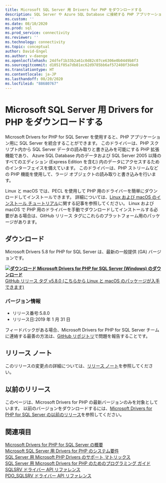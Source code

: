 ```yaml
---
title: Microsoft SQL Server 用 Drivers for PHP をダウンロードする
description: SQL Server や Azure SQL Database に接続する PHP アプリケーションを開発するには、Microsoft Drivers for PHP for SQL Server をダウンロードします。
ms.custom: ''
ms.date: 08/10/2020
ms.prod: sql
ms.prod_service: connectivity
ms.reviewer: ''
ms.technology: connectivity
ms.topic: conceptual
author: David-Engel
ms.author: v-daenge
ms.openlocfilehash: 24dfef1b33b2a61c0d82c07ce6306e0b0449b8f3
ms.sourcegitcommit: d1051f05a7db81ec62d9785bb6af572408f3d4e0
ms.translationtype: HT
ms.contentlocale: ja-JP
ms.lasthandoff: 08/20/2020
ms.locfileid: "88680767"
---
```

# <a name="download-the-microsoft-drivers-for-php-for-sql-server"></a>Microsoft SQL Server 用 Drivers for PHP をダウンロードする

Microsoft Drivers for PHP for SQL Server を使用すると、PHP アプリケーション用に SQL Server を統合することができます。 このドライバーは、PHP スクリプト内から SQL Server データの読み取りと書き込みを可能にする PHP 拡張機能であり、 Azure SQL Database 内のデータおよび SQL Server 2005 以降のすべてのエディション (Express Edition を含む) 内のデータにアクセスするためのインターフェイスを備えています。 このドライバーは、PHP ストリームなどの PHP 機能を使用して、ラージ オブジェクトの読み取りと書き込みを行います。

Linux と macOS では、PECL を使用して PHP 用のドライバーを簡単にダウンロードしてインストールできます。 詳細については、[Linux および macOS のインストール チュートリアル](installation-tutorial-linux-mac.md)に関する記事を参照してください。 Linux および macOS で PHP 用のドライバーを手動でダウンロードしてインストールする必要がある場合は、GitHub リリース タグにこれらのプラットフォーム用のパッケージがあります。

## <a name="download"></a>ダウンロード

Microsoft Drivers 5.8 for PHP for SQL Server は、最新の一般提供 (GA) バージョンです。

**[![ダウンロード](../../ssms/media/download-icon.png) Microsoft Drivers for PHP for SQL Server (Windows) のダウンロード](https://go.microsoft.com/fwlink/?linkid=2120362)**  
[GitHub リリース タグ v5.8.0 (こちらから Linux と macOS のパッケージが入手できます)](https://github.com/Microsoft/msphpsql/releases/tag/v5.8.0)

### <a name="version-information"></a>バージョン情報

- リリース番号:5.8.0
- リリース日:2019 年 1 月 31 日

フィードバックがある場合、Microsoft Drivers for PHP for SQL Server チームに連絡する最善の方法は、[GitHub リポジトリ](https://github.com/Microsoft/msphpsql/issues)で問題を報告することです。

## <a name="release-notes"></a>リリース ノート

このリリースの変更点の詳細については、[リリース ノート](release-notes-php-sql-driver.md)を参照してください。

## <a name="previous-releases"></a>以前のリリース

このページは、Microsoft Drivers for PHP の最新バージョンのみを対象としています。 以前のバージョンをダウンロードするには、[Microsoft Drivers for PHP for SQL Server の以前のリリース](release-notes-php-sql-driver.md#previous-releases)を参照してください。

## <a name="see-also"></a>関連項目

[Microsoft Drivers for PHP for SQL Server の概要](getting-started-with-the-php-sql-driver.md)  
[Microsoft SQL Server 用 Drivers for PHP のシステム要件](system-requirements-for-the-php-sql-driver.md)  
[SQL Server 用 Microsoft PHP Drivers のサポート マトリックス](microsoft-php-drivers-for-sql-server-support-matrix.md)  
[SQL Server 用 Microsoft Drivers for PHP のためのプログラミング ガイド](programming-guide-for-php-sql-driver.md)  
[SQLSRV ドライバー API リファレンス](sqlsrv-driver-api-reference.md)  
[PDO_SQLSRV ドライバー API リファレンス](pdo-sqlsrv-driver-reference.md)  
